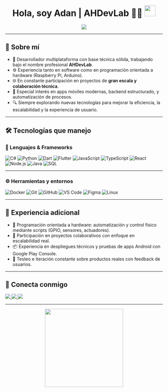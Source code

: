 <h1 align="center"><b>Hola, soy Adan | AHDevLab 👨‍💻</b> <img src="https://media.giphy.com/media/hvRJCLFzcasrR4ia7z/giphy.gif" width="35"></h1>

<p align="center">
  <a href="https://github.com/DenverCoder1/readme-typing-svg">
    <img src="https://readme-typing-svg.herokuapp.com?font=Fira+Code&pause=1000&color=00FFFF&center=true&vCenter=true&width=600&lines=Desarrollador+multiplataforma;Especializado+en+Flutter,+JS+y+Node.js;Enfocado+en+productos+de+alto+impacto;Integrando+hardware+y+software+de+forma+eficiente">
  </a>
</p>

---

## 🚀 Sobre mí

- 💼 Desarrollador multiplataforma con base técnica sólida, trabajando bajo el nombre profesional **AHDevLab**.
- ⚙️ Experiencia tanto en software como en programación orientada a hardware (Raspberry Pi, Arduino).
- 🌐 En constante participación en proyectos de **gran escala y colaboración técnica**.
- 📱 Especial interés en apps móviles modernas, backend estructurado, y automatización de procesos.
- 🔍 Siempre explorando nuevas tecnologías para mejorar la eficiencia, la escalabilidad y la experiencia de usuario.

---

## 🛠️ Tecnologías que manejo

### 🧠 Lenguajes & Frameworks

![C#](https://img.shields.io/badge/C%23-239120?style=for-the-badge&logo=c-sharp&logoColor=white)
![Python](https://img.shields.io/badge/Python-3776AB?style=for-the-badge&logo=python&logoColor=white)
![Dart](https://img.shields.io/badge/Dart-0175C2?style=for-the-badge&logo=dart&logoColor=white)
![Flutter](https://img.shields.io/badge/Flutter-02569B?style=for-the-badge&logo=flutter&logoColor=white)
![JavaScript](https://img.shields.io/badge/JavaScript-F7DF1E?style=for-the-badge&logo=javascript&logoColor=black)
![TypeScript](https://img.shields.io/badge/TypeScript-007ACC?style=for-the-badge&logo=typescript&logoColor=white)
![React](https://img.shields.io/badge/React-20232A?style=for-the-badge&logo=react&logoColor=61DAFB)
![Node.js](https://img.shields.io/badge/Node.js-339933?style=for-the-badge&logo=nodedotjs&logoColor=white)
![Java](https://img.shields.io/badge/Java-ED8B00?style=for-the-badge&logo=openjdk&logoColor=white)
![SQL](https://img.shields.io/badge/SQL-005C84?style=for-the-badge&logo=postgresql&logoColor=white)

---

### ⚙️ Herramientas y entornos

![Docker](https://img.shields.io/badge/Docker-2496ED?style=for-the-badge&logo=docker&logoColor=white)
![Git](https://img.shields.io/badge/Git-F05032?style=for-the-badge&logo=git&logoColor=white)
![GitHub](https://img.shields.io/badge/GitHub-181717?style=for-the-badge&logo=github&logoColor=white)
![VS Code](https://img.shields.io/badge/VSCode-007ACC?style=for-the-badge&logo=visual-studio-code&logoColor=white)
![Figma](https://img.shields.io/badge/Figma-F24E1E?style=for-the-badge&logo=figma&logoColor=white)
![Linux](https://img.shields.io/badge/Linux-FCC624?style=for-the-badge&logo=linux&logoColor=black)

---

## 🔌 Experiencia adicional

- 🔧 Programación orientada a hardware: automatización y control físico mediante scripts (GPIO, sensores, actuadores).
- 🧩 Participación en proyectos colaborativos con enfoque en escalabilidad real.
- 📦 Experiencia en despliegues técnicos y pruebas de apps Android con Google Play Console.
- 📱 Testeo e iteración constante sobre productos reales con feedback de usuarios.

---

## 🤝 Conecta conmigo

<p align="left">
  <a href="https://linkedin.com/in/adanh96" target="_blank">
    <img src="https://img.shields.io/badge/LinkedIn-adanh96-0A66C2?style=for-the-badge&logo=linkedin&logoColor=white"/>
  </a>
  <a href="https://twitter.com/adanh96" target="_blank">
    <img src="https://img.shields.io/badge/Twitter-@adanh96-1DA1F2?style=for-the-badge&logo=twitter&logoColor=white"/>
  </a>
  <a href="mailto:adanh96dam@gmail.com" target="_blank">
    <img src="https://img.shields.io/badge/Gmail-adanh96dam@gmail.com-EA4335?style=for-the-badge&logo=gmail&logoColor=white"/>
  </a>
</p>

---

<p align="center">
  <img src="https://user-images.githubusercontent.com/73097560/115834477-dbab4500-a447-11eb-908a-139a6edaec5c.gif" width="250"/>
</p>
